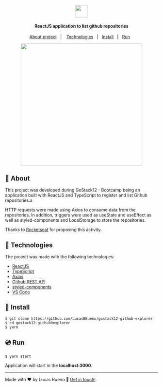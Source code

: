 <h1 align="center">
     <img height="40" src="https://res.cloudinary.com/lucasbbueno/image/upload/v1594340095/logo_hwasvh.svg">
</h1>

<h4 align="center">

  ReactJS application to list github repositories
</h4>

<p align="center">
  <a href="#memo-about">About project</a>&nbsp;&nbsp;&nbsp;|&nbsp;&nbsp;&nbsp;
  <a href="#rocket-technologies">Technologies</a>&nbsp;&nbsp;&nbsp;|&nbsp;&nbsp;
  <a href="#rocket-technologies">Install</a>&nbsp;&nbsp;&nbsp;|&nbsp;&nbsp;
  <a href="#rocket-technologies">Run</a>&nbsp;&nbsp;&nbsp;
</p>


<p align="center">
    <img height="400" src="https://res.cloudinary.com/lucasbbueno/image/upload/v1594340207/GithubExplorer_h98r2l.gif">
</P>

## :memo: About

This project was developed during GoStack12 - Bootcamp being an application built with ReactJS and TypeScript to register and list Github repositories.a

HTTP requests were made using Axios to consume data from the repositories. In addition, triggers were used as useState and useEffect as well as styled-components and LocalStorage to store the repositories.

Thanks to [Rocketseat](https://rocketseat.com.br/") for proposing this activity.


## :rocket: Technologies

The project was made with the following technologies:

- [ReactJS](https://reactjs.org/)
- [TypeScript](https://www.typescriptlang.org/docs/home.html)
- [Axios](https://github.com/axios/axios)
- [Github REST API](https://developer.github.com/v3/)
- [styled-components](https://styled-components.com/docs)
- [VS Code](https://code.visualstudio.com/)


## :floppy_disk: Install
```
$ git clone https://github.com/LucasBBueno/gostack12-github-explorer
$ cd gostack12-github0explorer
$ yarn
```

## :cd: Run
```
$ yarn start
```
Application will start in the **localhost:3000**.

---

Made with ♥ by Lucas Bueno :wave: [Get in touch!](https://www.linkedin.com/in/lucasbbueno).

